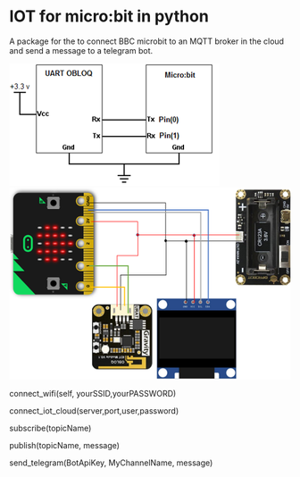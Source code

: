 # IOT for micro:bit in python

A package for the to connect BBC microbit to an MQTT broker in the cloud and send a message to a telegram bot.

![logo](https://github.com/mimidbe/IOT-for-micro-bit-in-python/blob/main/images/schema.png)
![logo](https://github.com/mimidbe/IOT-for-micro-bit-in-python/blob/main/images/circuit.png)


connect_wifi(self, yourSSID,yourPASSWORD)

connect_iot_cloud(server,port,user,password)

subscribe(topicName)

publish(topicName, message)

send_telegram(BotApiKey, MyChannelName, message)
